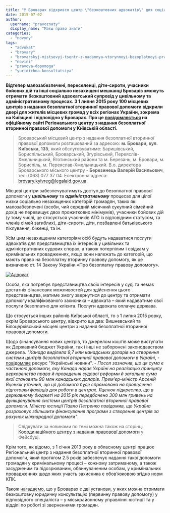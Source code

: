 ```yaml
---
title: "У Броварах відкрився центр \"безкоштовних адвокатів\" для соціально незахищених громадян"
date: 2015-07-02
author: 
  username: "pravoznaty"
  display_name: "Маєш право знати"
categories: 
  - "novyny"
tags: 
  - "advokat"
  - "brovary"
  - "brovarskyj-mistsevyj-tsentr-z-nadannya-vtorynnoyi-bezoplatnoyi-pravovoyi-dopomogy"
  - "novini"
  - "pravova-dopomoga"
  - "yuridichna-konsultatsiya"
---
```


**Відтепер малозабезпечені, переселенці, діти-сироти, учасники бойових дій та інші соціально незахищені мешканці Броварів зможуть отримати безкоштовний адвокатський супровід у цивільному та адміністративному процесах. З 1 липня 2015 року 100 місцевих центрів з надання безоплатної вторинної правової допомоги відкрили двері для жителів місцевих громад у всіх регіонах України, зокрема на Київщині і відповідно у Броварах. Про це [повідомляється](https://kyivreg.legalaid.gov.ua/ua/holovna/vidkryttia-tsentriv-z-nadannia-bezoplatnoi-vtorynnoi-pravovoi-dopomohy) на офіційному сайті Регіонального центру з надання безоплатної вторинної правової допомоги у Київській області.**

> Броварський місцевий центр з надання безоплатної вторинної правової допомоги розташований за адресою: **м. Бровари, вул. Київська, 135**, який обслуговуватиме: Баришівський, Бориспільський, Броварський, Згурівський, Переяслів-Хмельницький, Яготинський райони та м. Березань, м. Бровари, м. Бориспіль, м. Переяслав-Хмельницький. В.о. директора Броварського міського центру - **Березинець Валерій Васильович**, тел: (063) 077 37 04. Електронна адреса: brovary.kyivreg@legalaid.gov.ua.

Місцеві центри забезпечуватимуть доступ до безоплатної правової допомоги у _**цивільному**_ та _**адміністративному**_ процесах для цілої низки соціально незахищених категорій громадян, таких як: малозабезпечені (особи, чий середній місячний сукупний сімейний дохід не перевищує двох прожиткових мінімумів), учасники бойових дій (у тому числі, це стосується учасників АТО із відповідним статусом, та членів сімей загиблих), діти-сироти, діти, позбавлені батьківського піклування, біженці, та ін.

Усім цим незахищеним категоріям осіб будуть надаватися послуги адвокатів для представництва їх інтересів у цивільних та адміністративних судових спорах, а також потерпілим і свідкам у кримінальних провадженнях, якщо вони належать до категорій, що мають право на безоплатну вторинну правову допомогу, як це визначено ст. 14 Закону України «Про безоплатну правову допомогу».

[![Адвокат](https://mpz.brovary.org/wp-content/uploads/2015/07/Advokat.jpg)](https://mpz.brovary.org/wp-content/uploads/2015/07/Advokat.jpg)

Особа, яка потребує представництва своїх інтересів у суді та немає достатніх фінансових можливостей для здійснення цього представництва, матиме змогу звернутися до центру та отримати допомогу кваліфікованого захисника – адвоката – який надаватиме свої послуги безоплатно для клієнта. Послуги адвоката оплачує держава.

Що стосується інших районів Київської області, то з 1 липня 2015 рорку, окрім Броварського центру, відкрито ще два: Вишневський та Білоцерківський місцеві центри з надання безоплатної вторинної правової допомоги.

Щодо фінансування нових центрів, то джерелом коштів може виступати як Державний бюджет України, так і інші не заборонені законодавством джерела. _"Канада виділила 9,7 млн канадських доларів на створення системи центрів безоплатної вторинної правової допомоги в Україні_, - [повідомляє](https://ukranews.com/news/174576.Kanada-profinansirovala-otkritie-tsentrov-besplatnoy-pravovoy-pomoshchi-v-Ukraine.uk) ресурс "Українські новини". - _Посол зазначив, що ця сума є частиною допомоги, яку Канада надає Україні на реалізацію принципу верховенства права й проведення судової реформи й загальна сума якої становить 90 млн канадських доларів. Прем'єр-міністр Арсеній Яценюк уточнив, що ця допомога буде спрямована на проведення підготовки фахівців для роботи в центрах. Яценюк підкреслив, що в державному бюджеті на 2015 рік передбачено 300 млн гривень на функціонування системи центрів безоплатної вторинної правової допомоги. Міністр юстиції Павло Петренко повідомив, що Україна розраховує збільшити фінансування програми з створення центрів за рахунок міжнародної допомоги"_.

> Слідкувати за новинами по темі можна також на сторінці [Координаційного центру з надання правововї допомоги](https://www.facebook.com/Centre.4.Legal.Aid) у Фейсбуці.

Крім того, як відомо, з 1 січня 2013 року в обласному центрі працює Регіональний центр з надання безоплатної вторинної правової допомоги, який протягом 2.5 років забезпечує надання такої допомоги громадян у кримінальному процесі – кожному затриманому, а також засудженим та підозрюваним, обвинуваченим особам, у кримінальних провадженнях щодо яких участь захисника є обов’язковою згідно норм КПК.

Також [нагадаємо](https://mpz.brovary.org/de-v-brovarah-mozhna-otrimati-bezkoshtovnu-pravovu-dopomogu/), що у Броварах є дві установи, у яких можна отримати безкоштовну юридичну консультацію (первинну правову допомогу) у відповідного спеціаліста – у міськрайонному управлінні юстиції та у відділі по роботі зі зверненнями громадян.
